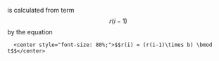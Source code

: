 is calculated from term $$r(i-1)$$ by the equation

      <center style="font-size: 80%;">$$r(i) = (r(i-1)\times b) \bmod t$$</center>


